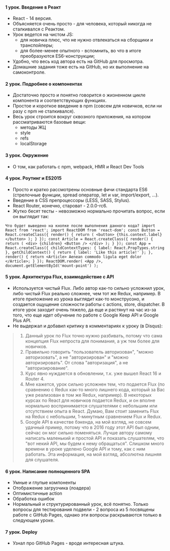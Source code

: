 #### 1 урок. Введение в Реакт

* React - 14 версия.
* Объясняется очень просто - для человека, который никогда не сталкивался с Реактом.
* Урок ведется на чистом JS:
    * для новичка плюс, что не нужно отвлекаться на сборщики и транспойлеры;
    * для более-менее опытного - вспомнить, во что в итоге преобразуются ES6-конструкции;
* Удобно, что весь код автора есть на GitHub для просмотра.
* Домашние задания тоже есть на GitHub, но их выполнение на самоконтроле.

#### 2 урок. Подробнее о компонентах

* Достаточно просто и понятно говорится о жизненном цикле компонента и соответствующих функциях.
* Простое и короткое введение в npm (совсем для новичков, если ни разу с npm не сталкивался).
* Весь урок строится вокруг сквозного приложения, на котором рассматриваются базовые вещи:
    * методы ЖЦ
    * style
    * refs
    * localStorage

#### 3 урок. Окружение

* О том, как работать с npm, webpack, HMR и React Dev Tools

#### 4 урок. Роутинг и ES2015

* Просто и кратко рассмотрены основные фичи стандарта ES6 (стрелочные функции, spread оператор, let и var, import/export, ...).
* Введение в CSS препроцессоры (LESS, SASS, Stylus).
* React Router, конечно, староват - 2.0.0-rc6.
* Жутко бесят тесты - невозможно нормально прочитать вопрос, если он выглядит так:
```
Что будет выведено на кнопке после выполнения данного кода? import React from 'react'; import ReactDOM from 'react-dom'; const Button = React.createClass({ render() { return ( <button> {this.context.label} </button> ); } }); const Article = React.createClass({ render() { return ( <div> {children} <Button /> </div> ); } }); const App = React.createClass({ childContextTypes: { label: React.PropTypes.string }, getChildContext() { return { label: 'Like this article!' }; }, render() { return <Article> Aenean commodo ligula eget dolor </Article>; } }); ReactDOM.render( <App />, document.getElementById('mount-point') );
```

#### 5 урок. Архитектура Flux, взаимодействие с API

* Используется чистый Flux. Либо автор как-то сильно усложнил урок, либо чистый Flux реально сложнее, чем тот же Redux, например. В итоге приложение из урока выглядит как-то монструозно, и создается ощущение сложности работы с actions, store, dispatcher. В итоге урок заходит очень тяжело, да еще и растянут на час из-за того, что еще идет обучение по работе с Google Keep API и Google Plus API.
* Не выдержал и добавил критику в комментариях к уроку (в Disqus):
> 1. Данный урок по Flux точно нужно разбивать, потому что сама концепция Flux непроста для понимания, а уж тем более для новичков.
> 2. Правильно говорить "пользователь авторизован", "можно авторизовать", а не "авторизирован" и "можно авторизировать". От слова "авторизация", а не "авторизирование".
> 3. Курс явно нуждается в обновлении, т.к. уже вышел React 16 и Router 4.
> 4. Мне кажется, урок сильно усложнен тем, что подается Flux (по сравнению с Redux как-то много лишнего кода, который за Вас уже реализован в том же Redux, например). В некоторых курсах по React для новичков подается Redux, и он вполне нормально воспринимается слушателями с небольшим или отсутствием опыта в React. Думаю, Вам стоит заменить Flux на Redux с небольшим, 1-минутным сравнением Flux и Redux.
> 5. Google API в качестве бэкенда, на мой взгляд, не совсем удачный пример, потому что в 2016 году этот API был одним, сейчас он мог сильно поменяться. Лучше автору самому написать маленький и простой API и показать слушателям, что "вот некий API, мы будем к нему обращаться". Слишком много времени в уроке уделено Google API и тому, как с ним работать. Эта информация, на мой взгляд, абсолютна лишняя для слушателя.

#### 6 урок. Написание полноценного SPA

* Умные и глупые компоненты
* Отображение загрузчика (лоадера)
* Оптимистичные action
* Обработка ошибок
* Нормальный и структурированный урок, всё понятно. Только вопросы для тестирования подвели - 2 вопроса из 5 посвящены работе с GitHub Pages, однако эти вопросы раскрываются только в следующем уроке.

#### 7 урок. Deploy

* Узнал про GitHub Pages - вроде интересная штука.
